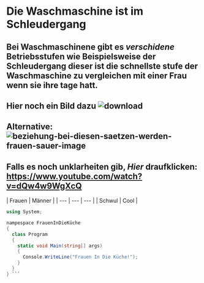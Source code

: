 # Die Waschmaschine ist im Schleudergang
## Bei Waschmaschinene gibt es *verschidene* Betriebsstufen wie Beispielsweise der **Schleudergang** dieser ist die schnellste stufe der Waschmaschine zu vergleichen mit einer Frau wenn sie ihre tage hatt.
## Hier noch ein Bild dazu ![download](https://user-images.githubusercontent.com/110892649/183601902-2707e76e-1cfc-4c3c-bbb3-5e43ebf9650a.jpg)
## Alternative:![beziehung-bei-diesen-saetzen-werden-frauen-sauer-image](https://user-images.githubusercontent.com/110892649/183603201-d609523e-f862-46fd-b69a-70dfcea9a020.jpg)

## Falls es noch unklarheiten gib, *Hier* draufklicken: https://www.youtube.com/watch?v=dQw4w9WgXcQ
| Frauen | Männer |
| --- | --- | --- |
| Schwul | Cool |

```c#
using System;

nampespace FrauenInDieKüche
{
  class Program
  {
    static void Main(string[] args)
    {
      Console.WriteLine("Frauen In Die Küche!");
    }
  }
} ```
 
 
